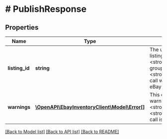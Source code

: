 # # PublishResponse

## Properties

Name | Type | Description | Notes
------------ | ------------- | ------------- | -------------
**listing_id** | **string** | The unique identifier of the newly created eBay listing. This field is returned if the single offer (if &lt;strong&gt;publishOffer&lt;/strong&gt; call was used) or group of offers in an inventory item group (if &lt;strong&gt;publishOfferByInventoryItemGroup&lt;/strong&gt; call was used) was successfully converted into an eBay listing. | [optional]
**warnings** | [**\OpenAPI\EbayInventoryClient\Model\Error[]**](Error.md) | This container will contain an array of errors and/or warnings if any occur when a &lt;strong&gt;publishOffer&lt;/strong&gt; or &lt;strong&gt;publishOfferByInventoryItemGroup&lt;/strong&gt; call is made. | [optional]

[[Back to Model list]](../../README.md#models) [[Back to API list]](../../README.md#endpoints) [[Back to README]](../../README.md)
